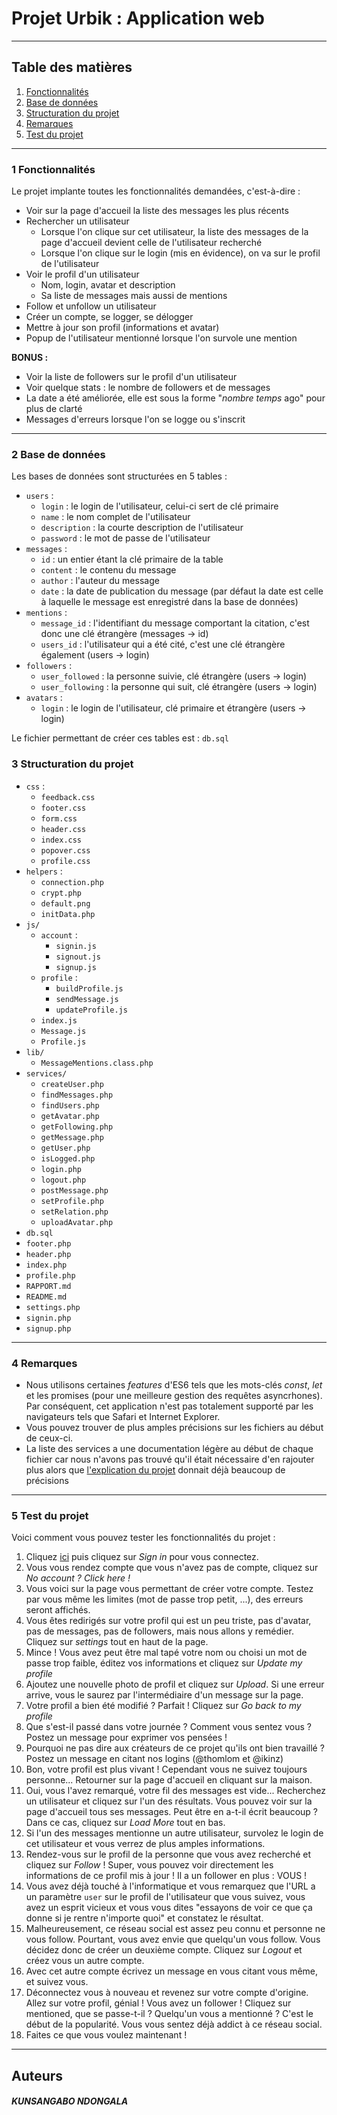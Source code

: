 # Projet Urbik : Application web

---

## Table des matières

1. [Fonctionnalités](#fonctions)
2. [Base de données](#base)
3. [Structuration du projet](#structuration)
4. [Remarques](#remarques)
5. [Test du projet](#test)

---

### <a name="fonctions">1 Fonctionnalités</a>

Le projet implante toutes les fonctionnalités demandées, c'est-à-dire :

* Voir sur la page d'accueil la liste des messages les plus récents
* Rechercher un utilisateur
  * Lorsque l'on clique sur cet utilisateur, la liste des messages de la page d'accueil devient celle de l'utilisateur recherché
  * Lorsque l'on clique sur le login (mis en évidence), on va sur le profil de l'utilisateur
* Voir le profil d'un utilisateur
  * Nom, login, avatar et description
  * Sa liste de messages mais aussi de mentions
* Follow et unfollow un utilisateur
* Créer un compte, se logger, se délogger
* Mettre à jour son profil (informations et avatar)
* Popup de l'utilisateur mentionné lorsque l'on survole une mention

**BONUS :**
* Voir la liste de followers sur le profil d'un utilisateur
* Voir quelque stats : le nombre de followers et de messages
* La date a été améliorée, elle est sous la forme "*nombre* *temps* ago" pour plus de clarté
* Messages d'erreurs lorsque l'on se logge ou s'inscrit
---

### <a name="base">2 Base de données</a>

Les bases de données sont structurées en 5 tables :

* `users` :
  * `login` : le login de l'utilisateur, celui-ci sert de clé primaire
  * `name` : le nom complet de l'utilisateur
  * `description` : la courte description de l'utilisateur
  * `password` : le mot de passe de l'utilisateur
* `messages` :
  * `id` : un entier étant la clé primaire de la table
  * `content` : le contenu du message
  * `author` : l'auteur du message
  * `date` : la date de publication du message (par défaut la date est celle à laquelle le message est enregistré dans la base de données)
* `mentions` :
  * `message_id` : l'identifiant du message comportant la citation, c'est donc une clé étrangère (messages -> id)
  * `users_id` : l'utilisateur qui a été cité, c'est une clé étrangère également (users -> login)
* `followers` :
  * `user_followed` : la personne suivie, clé étrangère (users -> login)
  * `user_following` : la personne qui suit, clé étrangère (users -> login)
* `avatars` :
  * `login` : le login de l'utilisateur, clé primaire et étrangère (users -> login)

Le fichier permettant de créer ces tables est : `db.sql`

### <a name="structuration">3 Structuration du projet</a>

* `css` :
  * `feedback.css`
  * `footer.css`
  * `form.css`
  * `header.css`
  * `index.css`
  * `popover.css`
  * `profile.css`
* `helpers` :
  * `connection.php`
  * `crypt.php`
  * `default.png`
  * `initData.php`
* `js/`
  * `account` :
    * `signin.js`
    * `signout.js`
    * `signup.js`
  * `profile` :
    * `buildProfile.js`
    * `sendMessage.js`
    * `updateProfile.js`
  * `index.js`
  * `Message.js`
  * `Profile.js`
* `lib/`
  * `MessageMentions.class.php`
* `services/`
  * `createUser.php`
  * `findMessages.php`
  * `findUsers.php`
  * `getAvatar.php`
  * `getFollowing.php`
  * `getMessage.php`
  * `getUser.php`
  * `isLogged.php`
  * `login.php`
  * `logout.php`
  * `postMessage.php`
  * `setProfile.php`
  * `setRelation.php`
  * `uploadAvatar.php`
* `db.sql`
* `footer.php`
* `header.php`
* `index.php`
* `profile.php`
* `RAPPORT.md`
* `README.md`
* `settings.php`
* `signin.php`
* `signup.php`

---

### <a name="remarques">4 Remarques</a>

* Nous utilisons certaines *features* d'ES6 tels que les mots-clés *const*, *let* et les promises (pour une meilleure gestion des requêtes asyncrhones). Par conséquent, cet application n'est pas totalement supporté par les navigateurs tels que Safari et Internet Explorer.
* Vous pouvez trouver de plus amples précisions sur les fichiers au début de ceux-ci.
* La liste des services a une documentation légère au début de chaque fichier car nous n'avons pas trouvé qu'il était nécessaire d'en rajouter plus alors que [l'explication du projet](http://www.fil.univ-lille1.fr/~bogaert/tw2/projet2017-2/projet2017-2.html) donnait déjà beaucoup de précisions

---

### <a name="test">5 Test du projet</a>

Voici comment vous pouvez tester les fonctionnalités du projet :

1. Cliquez [ici](http://webtp.fil.univ-lille1.fr/~lombart/rezozio) puis cliquez sur *Sign in* pour vous connectez.
2. Vous vous rendez compte que vous n'avez pas de compte, cliquez sur *No account ? Click here !*
3. Vous voici sur la page vous permettant de créer votre compte. Testez par vous même les limites (mot de passe trop petit, ...), des erreurs seront affichés.
4. Vous êtes redirigés sur votre profil qui est un peu triste, pas d'avatar, pas de messages, pas de followers, mais nous allons y remédier. Cliquez sur *settings* tout en haut de la page.
5. Mince ! Vous avez peut être mal tapé votre nom ou choisi un mot de passe trop faible, éditez vos informations et cliquez sur *Update my profile*
6. Ajoutez une nouvelle photo de profil et cliquez sur *Upload*. Si une erreur arrive, vous le saurez par l'intermédiaire d'un message sur la page.
7. Votre profil a bien été modifié ? Parfait ! Cliquez sur *Go back to my profile*
8. Que s'est-il passé dans votre journée ? Comment vous sentez vous ? Postez un message pour exprimer vos pensées !
9. Pourquoi ne pas dire aux créateurs de ce projet qu'ils ont bien travaillé ? Postez un message en citant nos logins (@thomlom et @ikinz)
10. Bon, votre profil est plus vivant ! Cependant vous ne suivez toujours personne... Retourner sur la page d'accueil en cliquant sur la maison.
11. Oui, vous l'avez remarqué, votre fil des messages est vide... Recherchez un utilisateur et cliquez sur l'un des résultats. Vous pouvez voir sur la page d'accueil tous ses messages. Peut être en a-t-il écrit beaucoup ? Dans ce cas, cliquez sur *Load More* tout en bas.
12. Si l'un des messages mentionne un autre utilisateur, survolez le login de cet utilisateur et vous verrez de plus amples informations.
13. Rendez-vous sur le profil de la personne que vous avez recherché et cliquez sur *Follow* ! Super, vous pouvez voir directement les informations de ce profil mis à jour ! Il a un follower en plus : VOUS !
14. Vous avez déjà touché à l'informatique et vous remarquez que l'URL a un paramètre `user` sur le profil de l'utilisateur que vous suivez, vous avez un esprit vicieux et vous vous dites "essayons de voir ce que ça donne si je rentre n'importe quoi" et constatez le résultat.
15. Malheureusement, ce réseau social est assez peu connu et personne ne vous follow. Pourtant, vous avez envie que quelqu'un vous follow. Vous décidez donc de créer un deuxième compte. Cliquez sur *Logout* et créez vous un autre compte.
16. Avec cet autre compte écrivez un message en vous citant vous même, et suivez vous.
17. Déconnectez vous à nouveau et revenez sur votre compte d'origine. Allez sur votre profil, génial ! Vous avez un follower ! Cliquez sur mentioned, que se passe-t-il ? Quelqu'un vous a mentionné ? C'est le début de la popularité. Vous vous sentez déjà addict à ce réseau social.
18. Faites ce que vous voulez maintenant !

---

## Auteurs
##### KUNSANGABO NDONGALA
